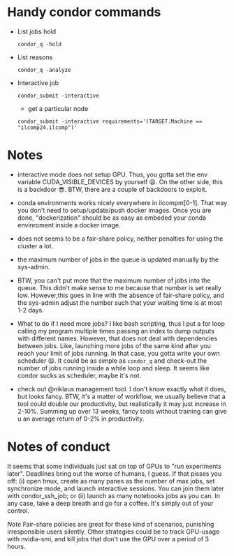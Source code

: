 # Handy condor commands

- List jobs hold

    `condor_q -hold`

- List reasons

    `condor_q -analyze`

- Interactive job

    `condor_submit -interactive`

    - get a particular node

    `condor_submit -interactive requirements='(TARGET.Machine == "ilcomp24.ilcomp")'`

# Notes

- interactive mode does not setup GPU. Thus, you gotta set the env variable CUDA_VISIBLE_DEVICES by yourself 😫. On the other side, this is a backdoor 😎. BTW, there are a couple of backdoors to exploit.

- conda environments works nicely everywhere in ilcompm[0-1]. That way you don't need to setup/update/push docker images. Once you are done, "dockerization" should be as easy as embeded your conda envinroment inside a docker image.

- does not seems to be a fair-share policy, neither penalties for using the cluster a lot.

- the maximum number of jobs in the queue is updated manually by the sys-admin.

- BTW, you can't put more that the maximum number of jobs into the queue. This didn't make sense to me because that number is set really low. However,this goes in line with the absence of fair-share policy, and the sys-admin adjust the number such that your waiting time is at most 1-2 days.

- What to do if I need more jobs?
I like bash scripting, thus I put a for loop calling my program multiple times passing an index to dump outputs with different names. However, that does not deal with dependencies between jobs. Like, launching more jobs of the same kind after you reach your limit of jobs running. In that case, you gotta write your own scheduler 😫. It could be as simple as `condor_q` and check-out the number of jobs running inside a while loop and sleep. It seems like condor sucks as scheduler, maybe it's not.

- check out @niklaus management tool. I don't know exactly what it does, but looks fancy.
BTW, it's a matter of workflow, we usually believe that a tool could double our productivity, but realistically it may just increase in 2-10%. Summing up over 13 weeks, fancy tools without training can give u an average return of 0-2% in productivity.

# Notes of conduct

It seems that some individuals just sat on top of GPUs to "run experiments later". Deadlines bring out the worse of humans, I guess. If that pisses you off: (i) open tmux, create as many panes as the number of max jobs, set synchronize mode, and launch interactive sessions. You can join them later with condor_ssh_job; or (ii) launch as many notebooks jobs as you can. In any case, take a deep breath and go for a coffee. It's simply out of your control.

_Note_ Fair-share policies are great for these kind of scenarios, punishing irresponsible users silently. Other strategies could be to track GPU-usage with nvidia-smi, and kill jobs that don't use the GPU over a period of 3 hours.